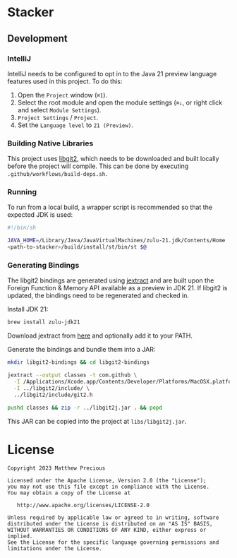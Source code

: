 # Stacker

## Development

### IntelliJ

IntelliJ needs to be configured to opt in to the Java 21 preview language features used in this project. To do this:

1. Open the `Project` window (`⌘1`).
2. Select the root module and open the module settings (`⌘↓`, or right click and select `Module Settings`).
3. `Project Settings` / `Project`.
4. Set the `Language level` to `21 (Preview)`.

### Building Native Libraries

This project uses [libgit2](https://github.com/libgit2/libgit2), which needs to be downloaded and built locally before
the project will compile. This can be done by executing `.github/workflows/build-deps.sh`.

### Running

To run from a local build, a wrapper script is recommended so that the expected JDK is used:

```sh
#!/bin/sh

JAVA_HOME=/Library/Java/JavaVirtualMachines/zulu-21.jdk/Contents/Home
<path-to-stacker>/build/install/st/bin/st $@
```

### Generating Bindings

The libgit2 bindings are generated using [jextract](https://github.com/openjdk/jextract) and are built upon the Foreign Function & Memory API available
as a preview in JDK 21. If libgit2 is updated, the bindings need to be regenerated and checked in.

Install JDK 21:

```sh
brew install zulu-jdk21
```

Download jextract from [here](https://jdk.java.net/jextract/) and optionally add it to your PATH.

Generate the bindings and bundle them into a JAR:

```sh
mkdir libgit2-bindings && cd libgit2-bindings

jextract --output classes -t com.github \
  -I /Applications/Xcode.app/Contents/Developer/Platforms/MacOSX.platform/Developer/SDKs/MacOSX.sdk/usr/include/ \
  -I ../libgit2/include/ \
  ../libgit2/include/git2.h

pushd classes && zip -r ../libgit2j.jar . && popd

```

This JAR can be copied into the project at `libs/libgit2j.jar`.

# License

    Copyright 2023 Matthew Precious

    Licensed under the Apache License, Version 2.0 (the "License");
    you may not use this file except in compliance with the License.
    You may obtain a copy of the License at

       http://www.apache.org/licenses/LICENSE-2.0

    Unless required by applicable law or agreed to in writing, software
    distributed under the License is distributed on an "AS IS" BASIS,
    WITHOUT WARRANTIES OR CONDITIONS OF ANY KIND, either express or implied.
    See the License for the specific language governing permissions and
    limitations under the License.
